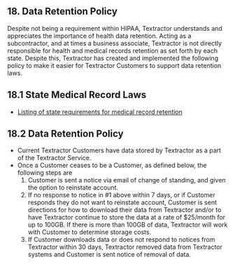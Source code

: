 ## 18. Data Retention Policy

Despite not being a requirement within HIPAA, Textractor understands and appreciates the importance of health data retention. Acting as a subcontractor, and at times a business associate, Textractor is not directly responsible for health and medical records retention as set forth by each state. Despite this, Textractor has created and implemented the following policy to make it easier for Textractor Customers to support data retention laws.

## 18.1 State Medical Record Laws

* [Listing of state requirements for medical record retention](http://www.healthit.gov/sites/default/files/appa7-1.pdf)

## 18.2 Data Retention Policy

* Current Textractor Customers have data stored by Textractor as a part of the Textractor Service.
* Once a Customer ceases to be a Customer, as defined below, the following steps are
  1. Customer is sent a notice via email of change of standing, and given the option to reinstate account.
  2. If no response to notice in #1 above within 7 days, or if Customer responds they do not want to reinstate account, Customer is sent directions for how to download their data from Textractor and/or to have Textractor continue to store the data at a rate of $25/month for up to 100GB. If there is more than 100GB of data, Textractor will work with Customer to determine storage costs.
  3. If Customer downloads data or does not respond to notices from Textractor within 30 days, Textractor removed data from Textractor systems and Customer is sent notice of removal of data.
